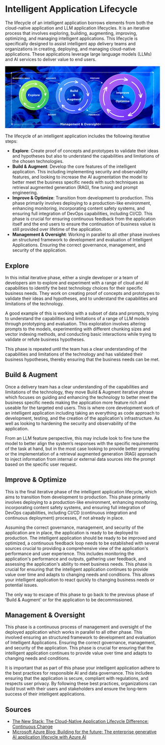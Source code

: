 # Intelligent Application Lifecycle

The lifecycle of an intelligent application borrows elements from both the cloud-native application and LLM application lifecycles. It is an iterative process that involves exploring, building, augmenting, improving, optimizing, and managing intelligent applications. This lifecycle is specifically designed to assist intelligent app delivery teams and organizations in creating, deploying, and managing cloud-native applications. These applications leverage large language models (LLMs) and AI services to deliver value to end users.

[![Intelligent Application Lifecycle]][Intelligent Application Lifecycle]

  [Intelligent Application Lifecycle]: images/intelligent-app-lifecyle.png
The lifecycle of an intelligent application includes the following iterative steps:

- **Explore**: Create proof of concepts and prototypes to validate their ideas and hypotheses but also to understand the capabilities and limitations of the chosen technologies.
- **Build & Augment**: Develop the core features of the intelligent application. This including implementing security and observability features, and looking to increase the AI augmentation the model to better meet the business specific needs with such techniques as retrieval augmented generation (RAG), fine tuning and prompt engineering.
- **Improve & Optimize**: Transition from development to production. This phase primarily involves deploying to a production-like environment, enhancing monitoring, incorporating content safety systems, and ensuring full integration of DevOps capabilities, including CI/CD. This phase is crucial for ensuring continuous feedback from the application itself and the end users to ensure the continuation of business value is still provided over lifetime of the application.
- **Management & Oversight**: Working in parallel to all other phase involves an structured framework to development and evaluation of Intelligent Applications. Ensuring the correct governance, management, and security of the application.

## Explore

In this initial iterative phase, either a single developer or a team of developers aim to explore and experiment with a range of cloud and AI capabilities to identify the best technology choices for their specific business needs. They work on creating proof of concepts and prototypes to validate their ideas and hypotheses, and to understand the capabilities and limitations of the technology.

A good example of this is working with a subset of data and prompts, trying to understand the capabilities and limitations of a range of LLM models through prototyping and evaluation. This exploration involves altering prompts to the models, experimenting with different chunking sizes and vector indexing methods, and conducting basic interactions while trying to validate or refute business hypotheses.

This phase is repeated until the team has a clear understanding of the capabilities and limitations of the technology and has validated their business hypotheses, thereby ensuring that the business needs can be met.


## Build & Augment

Once a delivery team has a clear understanding of the capabilities and limitations of the technology, they move Build & Augment iterative phrase which focuses on guiding and enhancing the technology to better meet the business specific needs making the application more feature rich and useable for the targeted end users. This is where core development work of an intelligent application including taking an everything as code approach to development, testing, and the creation of the application's infrastructure. As well as looking to hardening the security and observability of the application. 

From an LLM feature perspective, this may include look to fine tune the model to better align the system’s responses with the specific requirements of the task at hand, but in the most case looking to provide better prompting or the implementation of a retrieval augmented generation (RAG) approach to inject information from internal or external data sources into the prompt based on the specific user request.

## Improve & Optimize

This is the final iterative phase of the intelligent application lifecycle, which aims to transition from development to production. This phase primarily involves deploying to a production-like environment, enhancing monitoring, incorporating content safety systems, and ensuring full integration of DevOps capabilities, including CI/CD (continuous integration and continuous deployment) processes, if not already in place.

Assuming the correct governance, management, and security of the application are in place, the application is ready to be deployed to production. The intelligent application should be ready to be improved and optimized, a continuous feedback loop needs to be established with several sources crucial to providing a comprehensive view of the application's performance and user experience. This includes monitoring the application's performance and outputs, gathering user feedback, and assessing the application's ability to meet business needs. This phase is crucial for ensuring that the intelligent application continues to provide value over time and adapts to changing needs and conditions. This allows your intelligent application to react quickly to changing business needs or potential issues.

The only way to escape of this phase to go back to the previous phase of 'Build & Augment' or for the application to be decommissioned.

## Management & Oversight

This phase is a continuous process of management and oversight of the deployed application which works in parallel to all other phase. This involved ensuring an structured framework to development and evaluation of Intelligent Applications. Ensuring the correct governance, management, and security of the application. This phase is crucial for ensuring that the intelligent application continues to provide value over time and adapts to changing needs and conditions.

It is important that as part of this phase your intelligent application adhere to the best practices for responsible AI and data governance. This includes ensuring that the application is secure, compliant with regulations, and respects user privacy. By following these best practices, organizations can build trust with their users and stakeholders and ensure the long-term success of their intelligent applications.

## Sources
- [The New Stack: The Cloud-Native Application Lifecycle Difference: Continuous Change](https://thenewstack.io/cloud-native-application-lifecycle-difference-continuous-change/)
- [Microsoft Azure Blog: Building for the future: The enterprise generative AI application lifecycle with Azure AI](https://azure.microsoft.com/en-us/blog/building-for-the-future-the-enterprise-generative-ai-application-lifecycle-with-azure-ai/)